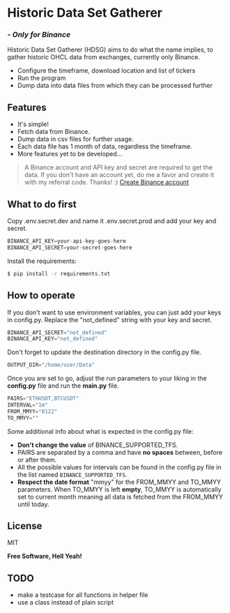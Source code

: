 # Historic Data Set Gatherer
### *- Only for Binance*

Historic Data Set Gatherer (HDSG) aims to do what the 
name implies, to gather historic OHCL data from 
exchanges, currently only Binance. 

- Configure the timeframe, download location and list of tickers
- Run the program
- Dump data into data files from which they can be processed further

## Features

- It's simple!
- Fetch data from Binance.
- Dump data in csv files for further usage.
- Each data file has 1 month of data, regardless the timeframe.
- More features yet to be developed...

> A Binance account and API key and secret are required 
> to get the data. If you don't have an account yet, do 
> me a favor and create it with my referral code. 
> Thanks! :)
> [Create Binance account](https://accounts.binance.me/en/register?ref=11263187)


## What to do first

Copy .env.secret.dev and name it .env.secret.prod and
add your key and secret. 
```python
BINANCE_API_KEY=your-api-key-goes-here
BINANCE_API_SECRET=your-secret-goes-here
```
Install the requirements:
```sh
$ pip install -r requirements.txt
```

## How to operate

If you don't want to use environment variables, you can
just add your keys in config.py. Replace the "not_defined"
string with your key and secret.
```python
BINANCE_API_SECRET="not_defined"
BINANCE_API_KEY="not_defined"
```
Don't forget to update the destination directory in the 
config.py file.
```python
OUTPUT_DIR="/home/user/Data"
```
Once you are set to go, adjust the run parameters to your
liking in the **config.py** file and run the 
**main.py** file.
```python
PAIRS="ETHUSDT,BTCUSDT"
INTERVAL="1m"
FROM_MMYY="0122"
TO_MMYY=""
```
Some additional info about what is expected in the 
config.py file:
- **Don't change the value** of BINANCE_SUPPORTED_TFS.
- PAIRS are separated by a comma and have **no spaces** 
between, before or after them.
- All the possible values for intervals can be found in
the config.py file in the list named 
`BINANCE_SUPPORTED_TFS`.
- **Respect the date format** "mmyy" for the FROM_MMYY 
and TO_MMYY parameters. When TO_MMYY is left **empty**, 
TO_MMYY is automatically set to current month meaning 
all data is fetched from the FROM_MMYY until today.

## License

MIT

**Free Software, Hell Yeah!**

## TODO
- make a testcase for all functions in helper file
- use a class instead of plain script